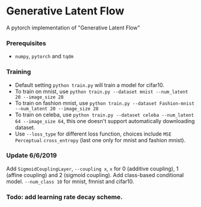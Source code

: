 # Generative Latent Flow

A pytorch implementation of "Generative Latent Flow"


### Prerequisites

- `numpy`, `pytorch` and `tqdm`


### Training

- Default setting `python train.py` will train a model for cifar10.
- To train on mnist, use `python train.py --dataset mnist --num_latent 20 --image_size 28`
- To train on fashion mnist, use `python train.py --dataset Fashion-mnist --num_latent 20 --image_size 28`
- To train on celeba, use `python train.py --dataset celeba --num_latent 64 --image_size 64`, this one doesn't support automatically downloading dataset.
- Use `--loss_type` for different loss function, choices include `MSE` `Perceptual` `cross_entropy` (last one only for mnist and fashion mnist).

### Update 6/6/2019
Add `SigmoidCouplingLayer`, `--coupling x`, `x` for 0 (additive coupling), 1 (affine coupling) and 2 (sigmoid coupling).
Add class-based conditional model. `--num_class 10` for mnist, fmnist and cifar10.

### Todo: add learning rate decay scheme.

